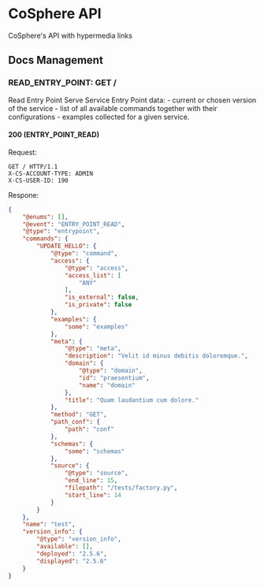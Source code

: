 
# CoSphere API
CoSphere's API with hypermedia links
## Docs Management
### READ_ENTRY_POINT: GET /
Read Entry Point 
Serve Service Entry Point data: - current or chosen version of the service - list of all available commands together with their configurations - examples collected for a given service.
#### 200 (ENTRY_POINT_READ)
Request:
```http
GET / HTTP/1.1
X-CS-ACCOUNT-TYPE: ADMIN
X-CS-USER-ID: 190
```
Respone:
```json
{
    "@enums": [],
    "@event": "ENTRY_POINT_READ",
    "@type": "entrypoint",
    "commands": {
        "UPDATE_HELLO": {
            "@type": "command",
            "access": {
                "@type": "access",
                "access_list": [
                    "ANY"
                ],
                "is_external": false,
                "is_private": false
            },
            "examples": {
                "some": "examples"
            },
            "meta": {
                "@type": "meta",
                "description": "Velit id minus debitis doloremque.",
                "domain": {
                    "@type": "domain",
                    "id": "praesentium",
                    "name": "domain"
                },
                "title": "Quam laudantium cum dolore."
            },
            "method": "GET",
            "path_conf": {
                "path": "conf"
            },
            "schemas": {
                "some": "schemas"
            },
            "source": {
                "@type": "source",
                "end_line": 15,
                "filepath": "/tests/factory.py",
                "start_line": 14
            }
        }
    },
    "name": "test",
    "version_info": {
        "@type": "version_info",
        "available": [],
        "deployed": "2.5.6",
        "displayed": "2.5.6"
    }
}
```

